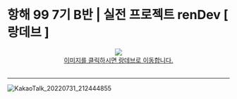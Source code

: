 <br>

# **항해 99 7기 B반 | 실전 프로젝트 renDev [ 랑데브 ]**

<div align="center">
  <a href="https://rendev99.com"><img src="https://user-images.githubusercontent.com/105159616/182056864-cbafa3e2-4594-40ee-acd0-45514b538a34.png"/><br>이미지를 클릭하시면 랑데브로 이동합니다.</a>
</div>
<br>

---------------
![KakaoTalk_20220731_212444855](https://user-images.githubusercontent.com/105159616/182056813-506e7689-094c-4f3c-806b-2b3124b63ec5.png)
